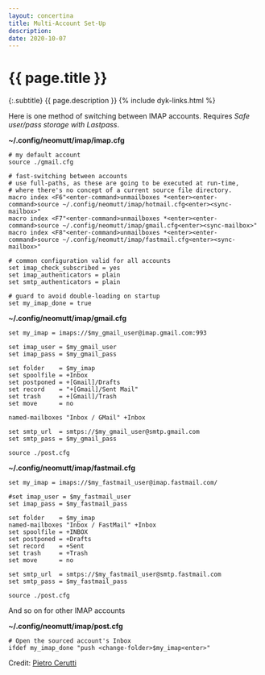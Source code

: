 ```yaml
---
layout: concertina
title: Multi-Account Set-Up
description: 
date: 2020-10-07
---
```


# {{ page.title }}

{:.subtitle}
{{ page.description }}
{% include dyk-links.html %}

Here is one method of switching between IMAP accounts. Requires _Safe user/pass storage with Lastpass_.

**~/.config/neomutt/imap/imap.cfg**

```
# my default account
source ./gmail.cfg

# fast-switching between accounts
# use full-paths, as these are going to be executed at run-time,
# where there's no concept of a current source file directory.
macro index <F6"<enter-command>unmailboxes *<enter><enter-command>source ~/.config/neomutt/imap/hotmail.cfg<enter><sync-mailbox>"
macro index <F7"<enter-command>unmailboxes *<enter><enter-command>source ~/.config/neomutt/imap/gmail.cfg<enter><sync-mailbox>"
macro index <F8"<enter-command>unmailboxes *<enter><enter-command>source ~/.config/neomutt/imap/fastmail.cfg<enter><sync-mailbox>"

# common configuration valid for all accounts
set imap_check_subscribed = yes
set imap_authenticators = plain
set smtp_authenticators = plain

# guard to avoid double-loading on startup
set my_imap_done = true
```

**~/.config/neomutt/imap/gmail.cfg**

```
set my_imap = imaps://$my_gmail_user@imap.gmail.com:993

set imap_user = $my_gmail_user
set imap_pass = $my_gmail_pass

set folder    = $my_imap
set spoolfile = +Inbox
set postponed = +[Gmail]/Drafts
set record    = "+[Gmail]/Sent Mail"
set trash     = +[Gmail]/Trash
set move      = no

named-mailboxes "Inbox / GMail" +Inbox

set smtp_url  = smtps://$my_gmail_user@smtp.gmail.com
set smtp_pass = $my_gmail_pass
                                                                               
source ./post.cfg
```

**~/.config/neomutt/imap/fastmail.cfg**

```
set my_imap = imaps://$my_fastmail_user@imap.fastmail.com/

#set imap_user = $my_fastmail_user
set imap_pass = $my_fastmail_pass

set folder    = $my_imap
named-mailboxes "Inbox / FastMail" +Inbox
set spoolfile = +INBOX
set postponed = +Drafts
set record    = +Sent
set trash     = +Trash
set move      = no

set smtp_url  = smtps://$my_fastmail_user@smtp.fastmail.com
set smtp_pass = $my_fastmail_pass

source ./post.cfg
```

And so on for other IMAP accounts

**~/.config/neomutt/imap/post.cfg**

```
# Open the sourced account's Inbox
ifdef my_imap_done "push <change-folder>$my_imap<enter>"
```

Credit: [Pietro Cerutti](https://github.com/gahr)

